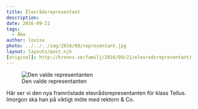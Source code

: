 ```yaml
---
title: Elevrådsrepresentant
description: 
date: 2016-09-21
tags:
  - Åke
author: lovisa
photo: ../../../img/2016/09/representant.jpg
layout: layouts/post.njk
[original]: http://kroons.se/familj/2016/09/21/elevradsrepresentant/
---
```

		
<figure>
    <img class="wp-image-21 size-full" src="../../../img/2016/09/representant.jpg" alt="Den valde representanten">
    <figcaption>Den valde representanten</figcaption>
</figure>

Här ser vi den nya framröstade elevrådsrepresentanten för klass Tellus. Imorgon ska han på viktigt möte med rektorn &amp; Co.

